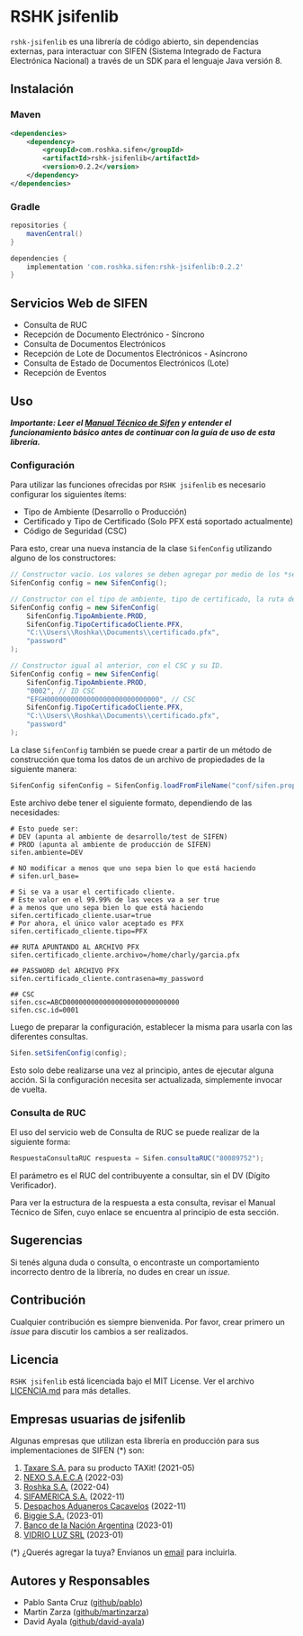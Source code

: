 # RSHK jsifenlib

`rshk-jsifenlib` es una librería de código abierto, sin dependencias externas, para interactuar con SIFEN (Sistema
Integrado de Factura Electrónica Nacional) a través de un SDK para el lenguaje Java versión 8.

## Instalación

### Maven

```xml
<dependencies>
    <dependency>
        <groupId>com.roshka.sifen</groupId>
        <artifactId>rshk-jsifenlib</artifactId>
        <version>0.2.2</version>
    </dependency>
</dependencies>
```

### Gradle

```groovy
repositories {
    mavenCentral()
}

dependencies {
    implementation 'com.roshka.sifen:rshk-jsifenlib:0.2.2'
}
```

## Servicios Web de SIFEN

- Consulta de RUC
- Recepción de Documento Electrónico - Síncrono
- Consulta de Documentos Electrónicos
- Recepción de Lote de Documentos Electrónicos - Asíncrono
- Consulta de Estado de Documentos Electrónicos (Lote)
- Recepción de Eventos

## Uso

***Importante: Leer
el [Manual Técnico de Sifen](https://ekuatia.set.gov.py/rest/contents/download/collaboration/sites/ekuatia/documents/documentacion/documentacion-tecnica/Manual+T%C3%A9cnico+Versi%C3%B3n+150.pdf)
y entender el funcionamiento básico antes de continuar con la guía de uso de esta librería.***

### Configuración

Para utilizar las funciones ofrecidas por `RSHK jsifenlib` es necesario configurar los siguientes ítems:

- Tipo de Ambiente (Desarrollo o Producción)
- Certificado y Tipo de Certificado (Solo PFX está soportado actualmente)
- Código de Seguridad (CSC)

Para esto, crear una nueva instancia de la clase `SifenConfig` utilizando alguno de los constructores:

```java
// Constructor vacío. Los valores se deben agregar por medio de los *setters* de la clase.
SifenConfig config = new SifenConfig();

// Constructor con el tipo de ambiente, tipo de certificado, la ruta del certificado y la contraseña.
SifenConfig config = new SifenConfig(
    SifenConfig.TipoAmbiente.PROD,
    SifenConfig.TipoCertificadoCliente.PFX,
    "C:\\Users\\Roshka\\Documents\\certificado.pfx",
    "password"
);

// Constructor igual al anterior, con el CSC y su ID.
SifenConfig config = new SifenConfig(
    SifenConfig.TipoAmbiente.PROD,
    "0002", // ID CSC
    "EFGH0000000000000000000000000000", // CSC
    SifenConfig.TipoCertificadoCliente.PFX,
    "C:\\Users\\Roshka\\Documents\\certificado.pfx",
    "password"
);
```

La clase `SifenConfig` también se puede crear a partir de un método de construcción que toma los datos de un
archivo de propiedades de la siguiente manera:

```java
SifenConfig sifenConfig = SifenConfig.loadFromFileName("conf/sifen.properties");
```

Este archivo debe tener el siguiente formato, dependiendo de las necesidades:

```properties
# Esto puede ser:
# DEV (apunta al ambiente de desarrollo/test de SIFEN)
# PROD (apunta al ambiente de producción de SIFEN)
sifen.ambiente=DEV

# NO modificar a menos que uno sepa bien lo que está haciendo
# sifen.url_base=

# Si se va a usar el certificado cliente.
# Este valor en el 99.99% de las veces va a ser true
# a menos que uno sepa bien lo que está haciendo
sifen.certificado_cliente.usar=true
# Por ahora, el único valor aceptado es PFX
sifen.certificado_cliente.tipo=PFX

## RUTA APUNTANDO AL ARCHIVO PFX
sifen.certificado_cliente.archivo=/home/charly/garcia.pfx

## PASSWORD del ARCHIVO PFX
sifen.certificado_cliente.contrasena=my_password

## CSC
sifen.csc=ABCD0000000000000000000000000000
sifen.csc.id=0001
```
Luego de preparar la configuración, establecer la misma para usarla con las diferentes consultas.

```java
Sifen.setSifenConfig(config);
```

Esto solo debe realizarse una vez al principio, antes de ejecutar alguna acción. Si la configuración necesita ser
actualizada, simplemente invocar de vuelta.

### Consulta de RUC

El uso del servicio web de Consulta de RUC se puede realizar de la siguiente forma:

```java
RespuestaConsultaRUC respuesta = Sifen.consultaRUC("80089752");
```

El parámetro es el RUC del contribuyente a consultar, sin el DV (Dígito Verificador).

Para ver la estructura de la respuesta a esta consulta, revisar el Manual Técnico de Sifen, cuyo enlace se encuentra al
principio de esta sección.

## Sugerencias

Si tenés alguna duda o consulta, o encontraste un comportamiento incorrecto dentro de la librería, no dudes en crear
un *issue*.

## Contribución

Cualquier contribución es siempre bienvenida. Por favor, crear primero un *issue* para discutir los cambios a ser
realizados.

## Licencia

`RSHK jsifenlib` está licenciada bajo el MIT License. Ver el archivo [LICENCIA.md](LICENCIA.md) para más detalles.

## Empresas usuarias de jsifenlib

Algunas empresas que utilizan esta librería en producción para sus implementaciones de SIFEN (*) son:

1. [Taxare S.A.](https://www.taxit.com.py) para su producto TAXit! (2021-05)
2. [NEXO S.A.E.C.A](http://www.nexo.com.py) (2022-03)
3. [Roshka S.A.](https://www.roshka.com) (2022-04)
4. [SIFAMERICA S.A.](https://www.sif.com.py) (2022-11)
5. [Despachos Aduaneros Cacavelos](http://www.despachoscacavelos.com.py/) (2022-11)
6. [Biggie S.A.](https://www.biggie.com.py/) (2023-01)
7. [Banco de la Nación Argentina](https://www.bna.com.py/) (2023-01)
8. [VIDRIO LUZ SRL](http://www.vidrioluz.com.py/web/) (2023-01)

(*) ¿Querés agregar la tuya? Envianos un [email](mailto:pablo@roshka.com.py) para incluirla. 

## Autores y Responsables

- Pablo Santa Cruz ([github/pablo](https://github.com/pablo))
- Martin Zarza ([github/martinzarza](https://github.com/martinzarza))
- David Ayala ([github/david-ayala](https://github.com/david-ayala))
